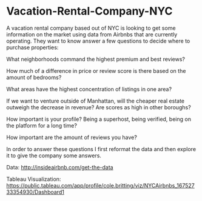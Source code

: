 # Vacation-Rental-Company-NYC
A vacation rental company based out of NYC is looking to get some information on the market using data from Airbnbs that are currently operating. They want to know answer a few questions to decide where to purchase properties:

What neighborhoods command the highest premium and best reviews? 

How much of a difference in price or review score is there based on the amount of bedrooms? 

What areas have the highest concentration of listings in one area?

If we want to venture outside of Manhattan, will the cheaper real estate outweigh the decrease in revenue? Are scores as high in other boroughs?

How important is your profile? Being a superhost, being verified, being on the platform for a long time?

How important are the amount of reviews you have?



In order to answer these questions I first reformat the data and then explore it to give the company some answers.

Data: http://insideairbnb.com/get-the-data

Tableau Visualization: https://public.tableau.com/app/profile/cole.britting/viz/NYCAirbnbs_16752733354930/Dashboard1

